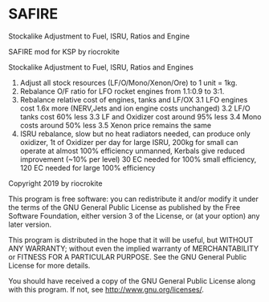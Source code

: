 # SAFIRE
Stockalike Adjustment to Fuel, ISRU, Ratios and Engine

SAFIRE mod for KSP by riocrokite

Stockalike Adjustment to Fuel, ISRU, Ratios and Engines

1. Adjust all stock resources (LF/O/Mono/Xenon/Ore) to 1 unit = 1kg.
2. Rebalance O/F ratio for LFO rocket engines from 1.1:0.9 to 3:1.
3. Rebalance relative cost of engines, tanks and LF/OX
3.1 LFO engines cost 1.6x more (NERV,Jets and ion engine costs unchanged)
3.2 LF/O tanks cost 60% less
3.3 LF and Oxidizer cost around 95% less
3.4 Mono costs around 50% less
3.5 Xenon price remains the same
4. ISRU rebalance, slow but no heat radiators needed,
can produce only oxidizer, 1t of Oxidizer per day for large ISRU, 200kg for small
can operate at almost 100% efficiency unmanned, Kerbals give reduced improvement (~10% per level)
30 EC needed for 100% small efficiency, 120 EC needed for large 100% efficiency

Copyright 2019 by riocrokite

This program is free software: you can redistribute it and/or modify
it under the terms of the GNU General Public License as published by
the Free Software Foundation, either version 3 of the License, or
(at your option) any later version.

This program is distributed in the hope that it will be useful,
but WITHOUT ANY WARRANTY; without even the implied warranty of
MERCHANTABILITY or FITNESS FOR A PARTICULAR PURPOSE.  See the
GNU General Public License for more details.

You should have received a copy of the GNU General Public License
along with this program.  If not, see <http://www.gnu.org/licenses/>.
